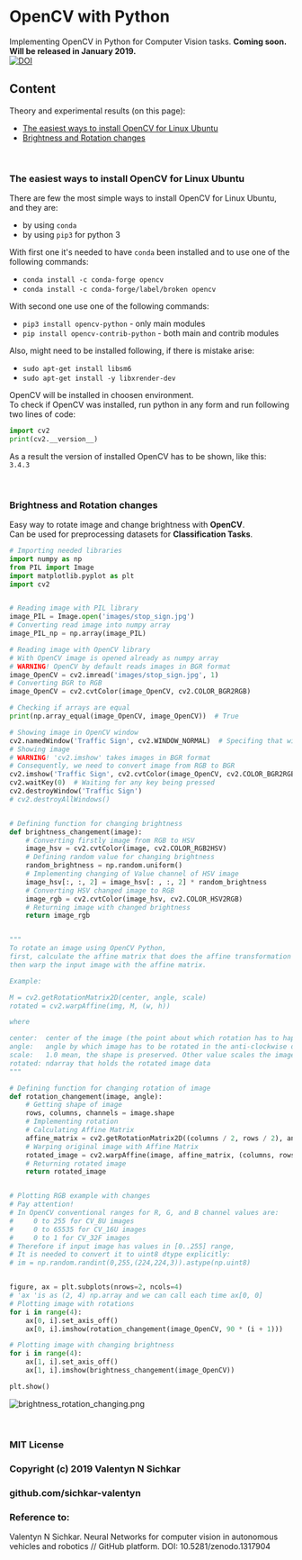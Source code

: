 # OpenCV with Python
Implementing OpenCV in Python for Computer Vision tasks. **Coming soon. Will be released in January 2019.**
<br/>[![DOI](https://zenodo.org/badge/DOI/10.5281/zenodo.1317904.svg)](https://doi.org/10.5281/zenodo.1317904)

## Content
Theory and experimental results (on this page):

* [The easiest ways to install OpenCV for Linux Ubuntu](#the-easiest-ways-to-install-opencv-for-linux-ubuntu)
* [Brightness and Rotation changes](#brightness-and-rotation-changes)

<br/>

### <a id="the-easiest-ways-to-install-opencv-for-linux-ubuntu">The easiest ways to install OpenCV for Linux Ubuntu</a>
There are few the most simple ways to install OpenCV for Linux Ubuntu, and they are:
* by using `conda`
* by using `pip3` for python 3

With first one it's needed to have `conda` been installed and to use one of the following commands:
* `conda install -c conda-forge opencv`
* `conda install -c conda-forge/label/broken opencv`

With second one use one of the following commands:
* `pip3 install opencv-python` - only main modules
* `pip install opencv-contrib-python` - both main and contrib modules

Also, might need to be installed following, if there is mistake arise:
* `sudo apt-get install libsm6`
* `sudo apt-get install -y libxrender-dev`

OpenCV will be installed in choosen environment.
<br/>To check if OpenCV was installed, run python in any form and run following two lines of code:
```py
import cv2
print(cv2.__version__)
```

As a result the version of installed OpenCV has to be shown, like this:
<br/>`3.4.3`

<br/>

### <a id="brightness-and-rotation-changes">Brightness and Rotation changes</a>
Easy way to rotate image and change brightness with **OpenCV**.
<br/>Can be used for preprocessing datasets for **Classification Tasks**.

```py
# Importing needed libraries
import numpy as np
from PIL import Image
import matplotlib.pyplot as plt
import cv2 


# Reading image with PIL library
image_PIL = Image.open('images/stop_sign.jpg')
# Converting read image into numpy array
image_PIL_np = np.array(image_PIL)

# Reading image with OpenCV library
# With OpenCV image is opened already as numpy array
# WARNING! OpenCV by default reads images in BGR format
image_OpenCV = cv2.imread('images/stop_sign.jpg', 1)
# Converting BGR to RGB
image_OpenCV = cv2.cvtColor(image_OpenCV, cv2.COLOR_BGR2RGB)

# Checking if arrays are equal
print(np.array_equal(image_OpenCV, image_OpenCV))  # True

# Showing image in OpenCV window
cv2.namedWindow('Traffic Sign', cv2.WINDOW_NORMAL)  # Specifing that window is resizable
# Showing image
# WARNING! 'cv2.imshow' takes images in BGR format
# Consequently, we need to convert image from RGB to BGR
cv2.imshow('Traffic Sign', cv2.cvtColor(image_OpenCV, cv2.COLOR_BGR2RGB))
cv2.waitKey(0)  # Waiting for any key being pressed
cv2.destroyWindow('Traffic Sign')
# cv2.destroyAllWindows()


# Defining function for changing brightness
def brightness_changement(image):
    # Converting firstly image from RGB to HSV
    image_hsv = cv2.cvtColor(image, cv2.COLOR_RGB2HSV)
    # Defining random value for changing brightness
    random_brightness = np.random.uniform()
    # Implementing changing of Value channel of HSV image
    image_hsv[:, :, 2] = image_hsv[: , :, 2] * random_brightness
    # Converting HSV changed image to RGB
    image_rgb = cv2.cvtColor(image_hsv, cv2.COLOR_HSV2RGB)
    # Returning image with changed brightness
    return image_rgb


"""
To rotate an image using OpenCV Python,
first, calculate the affine matrix that does the affine transformation (linear mapping of pixels),
then warp the input image with the affine matrix.

Example:

M = cv2.getRotationMatrix2D(center, angle, scale)
rotated = cv2.warpAffine(img, M, (w, h))

where

center:  center of the image (the point about which rotation has to happen)
angle:   angle by which image has to be rotated in the anti-clockwise direction
scale:   1.0 mean, the shape is preserved. Other value scales the image by the value provided
rotated: ndarray that holds the rotated image data
"""

# Defining function for changing rotation of image
def rotation_changement(image, angle):
    # Getting shape of image
    rows, columns, channels = image.shape    
    # Implementing rotation
    # Calculating Affine Matrix
    affine_matrix = cv2.getRotationMatrix2D((columns / 2, rows / 2), angle, 1)
    # Warping original image with Affine Matrix
    rotated_image = cv2.warpAffine(image, affine_matrix, (columns, rows))
    # Returning rotated image
    return rotated_image


# Plotting RGB example with changes
# Pay attention!
# In OpenCV conventional ranges for R, G, and B channel values are:
#     0 to 255 for CV_8U images
#     0 to 65535 for CV_16U images
#     0 to 1 for CV_32F images
# Therefore if input image has values in [0..255] range,
# It is needed to convert it to uint8 dtype explicitly:
# im = np.random.randint(0,255,(224,224,3)).astype(np.uint8)


figure, ax = plt.subplots(nrows=2, ncols=4)
# 'ax 'is as (2, 4) np.array and we can call each time ax[0, 0]
# Plotting image with rotations
for i in range(4):
    ax[0, i].set_axis_off()
    ax[0, i].imshow(rotation_changement(image_OpenCV, 90 * (i + 1)))

# Plotting image with changing brightness
for i in range(4):
    ax[1, i].set_axis_off()
    ax[1, i].imshow(brightness_changement(image_OpenCV))

plt.show()
```

![brightness_rotation_changing.png](https://github.com/sichkar-valentyn/Neural_Networks_for_Computer_Vision/blob/master/images/brightness_rotation_changing.png)

<br/>

### MIT License
### Copyright (c) 2019 Valentyn N Sichkar
### github.com/sichkar-valentyn
### Reference to:
Valentyn N Sichkar. Neural Networks for computer vision in autonomous vehicles and robotics // GitHub platform. DOI: 10.5281/zenodo.1317904
